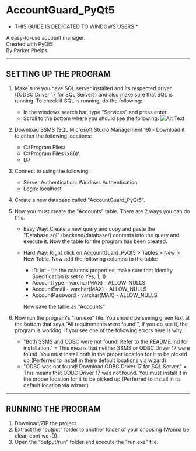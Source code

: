 # AccountGuard_PyQt5

* THIS GUIDE IS DEDICATED TO WINDOWS USERS *

A easy-to-use account manager.                                                                                                                                                                                                                           
Created with PyQt5                                                                                                            
By Parker Phelps

----------------------
SETTING UP THE PROGRAM
----------------------

1. Make sure you have SQL server installed and its respected driver ({ODBC Driver 17 for SQL Server}) and also make sure that SQL is running. To check if SQL is running, do the following:
   - In the windows search bar, type "Services" and press enter.
   - Scroll to the bottom where you should see the following:
   ![Alt Text]([frontend/assets/imgs/sqlrunning.png])
   

3. Download SSMS (SQL Microsoft Studio Management 19) - Download it to either the following locations:

   -   C:\Program Files\
   -   C:\Program Files (x86)\
   -   D:\
   
3. Connect to using the following:
   - Server Authentication: Windows Authentication
   - Login: localhost 
4. Create a new database called "AccountGuard_PyQt5".
5. Now you must create the "Accounts" table. There are 2 ways you can do this.
   - Easy Way: 
      Create a new query and copy and paste the "Database.sql" (backend/database/) contents into the query and execute it. Now the table for the program has been created.
   - Hard Way:
      Right click on AccountGuard_PyQt5 > Tables > New > New Table. Now add the following columns to the table:
      - ID: int - (In the columns properties, make sure that Identity Specification is set to Yes, 1, 1)
      - AccountType - varchar(MAX) - ALLOW_NULLS
      - AccountEmail - varchar(MAX) - ALLOW_NULLS
      - AccountPassword - varchar(MAX) - ALLOW_NULLS
                                                                                                                   
      Now save the table as "Accounts"

6. Now run the program's "run.exe" file. You should be seeing green text at the bottom that says "All requirements were found!", if you do see it, the program is working. If you see one of the following errors here is why:
   - "Both SSMS and ODBC were not found! Refer to the README.md for installation." = This means that neither SSMS or ODBC Driver 17 were found. You must install both in the proper location for it to be picked up (Perferred to install in there default locations via wizard)
   - "ODBC was not found! Download ODBC Driver 17 for SQL Server." = This means that ODBC Driver 17 was not found. You must install it in the proper location for it to be picked up (Perferred to install in its default location via wizard)


-------------------
RUNNING THE PROGRAM
-------------------
1. Download/ZIP the project.
2. Extract the "output" folder to another folder of your choosing (Wanna be clean dont we :D).
3. Open the "output/run" folder and execute the "run.exe" file.

